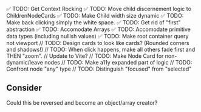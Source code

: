 ✅ TODO: Get Context Rocking
✅ TODO: Move child discernement logic to ChildrenNodeCards
✅ TODO: Make Child width size dynamic
✅ TODO: Make back clicking simply the white space.
✅ TODO: Get rid of "first" abstraction
✅ TODO: Accomodate Arrays
✅ TODO: Accomodate primitive data types (including nullish values)
✅ TODO: Make root container query not viewport
// TODO: Design cards to look like cards? (Rounded corners and shadows!)
// TODO: When click happens, make all others fade first and THEN "zoom".
// Update to Vite?
// TODO: Make Node Card for non-dynamic/leave nodes
// TODO: Make a11y expanded part of logic
// TODO: Confront node "any" type
// TODO: Distinguish "focused" from "selected"

## Consider

Could this be reversed and become an object/array creator?
